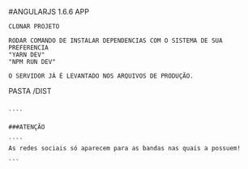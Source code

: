 #ANGULARJS 1.6.6 APP

````
CLONAR PROJETO

RODAR COMANDO DE INSTALAR DEPENDENCIAS COM O SISTEMA DE SUA PREFERENCIA
"YARN DEV"
"NPM RUN DEV"

O SERVIDOR JÁ É LEVANTADO NOS ARQUIVOS DE PRODUÇÃO.

``````
PASTA /DIST
``````

````     

###ATENÇÃO

````
As redes sociais só aparecem para as bandas nas quais a possuem!

```